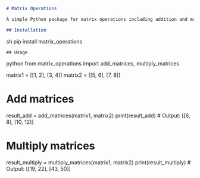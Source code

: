 ```markdown
# Matrix Operations

A simple Python package for matrix operations including addition and multiplication.

## Installation

```
sh
pip install matrix_operations
```
## Usage

```
python
from matrix_operations import add_matrices, multiply_matrices

matrix1 = [[1, 2], [3, 4]]
matrix2 = [[5, 6], [7, 8]]

# Add matrices
result_add = add_matrices(matrix1, matrix2)
print(result_add)  # Output: [[6, 8], [10, 12]]

# Multiply matrices
result_multiply = multiply_matrices(matrix1, matrix2)
print(result_multiply)  # Output: [[19, 22], [43, 50]]

